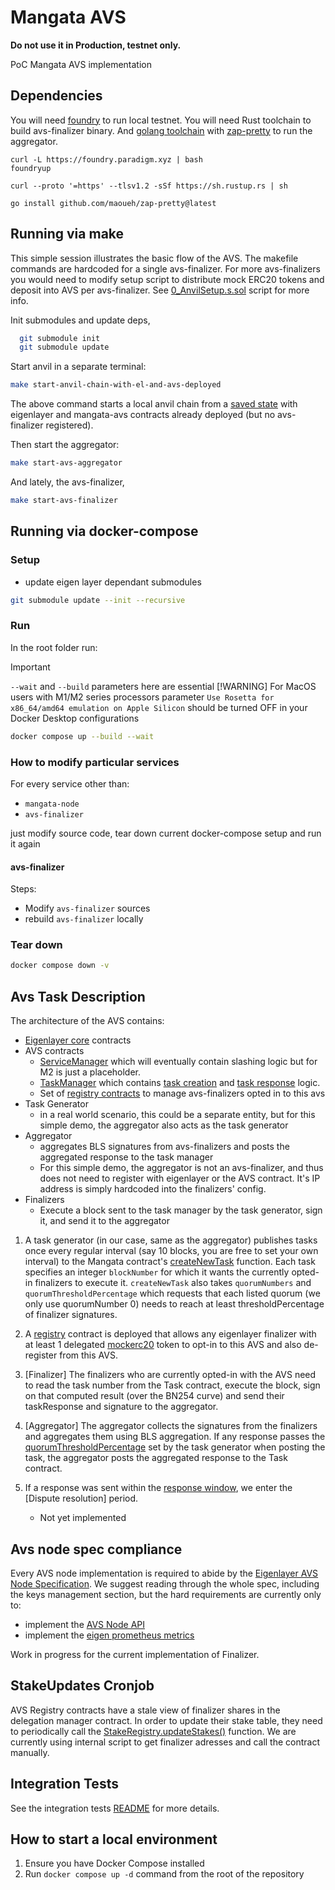 # Mangata AVS


<b> Do not use it in Production, testnet only. </b>

PoC Mangata AVS implementation

## Dependencies

You will need [foundry](https://book.getfoundry.sh/getting-started/installation) to run local testnet. You will need Rust toolchain to build avs-finalizer binary. And [golang toolchain](https://go.dev/doc/install) with [zap-pretty](https://github.com/maoueh/zap-pretty) to run the aggregator.
```
curl -L https://foundry.paradigm.xyz | bash
foundryup

curl --proto '=https' --tlsv1.2 -sSf https://sh.rustup.rs | sh

go install github.com/maoueh/zap-pretty@latest
```

## Running via make

This simple session illustrates the basic flow of the AVS. The makefile commands are hardcoded for a single avs-finalizer. For more avs-finalizers you would need to modify setup script to distribute mock ERC20 tokens and deposit into AVS per avs-finalizer.
See [0_AnvilSetup.s.sol](contracts/script/0_AnvilSetup.s.sol#L88) script for more info.

Init submodules and update deps,

```bash
  git submodule init
  git submodule update
```


Start anvil in a separate terminal:

```bash
make start-anvil-chain-with-el-and-avs-deployed
```

The above command starts a local anvil chain from a [saved state](tests/integration/avs-and-eigenlayer-deployed-anvil-state.json) with eigenlayer and mangata-avs contracts already deployed (but no avs-finalizer registered).

Then start the aggregator: 
```bash
make start-avs-aggregator
```
And lately, the avs-finalizer,
```bash
make start-avs-finalizer
```

## Running via docker-compose

### Setup

- update eigen layer dependant submodules

```bash
git submodule update --init --recursive
```

### Run

In the root folder run:

> [!IMPORTANT]
> `--wait` and `--build` parameters here are essential
> [!WARNING]
> For MacOS users with M1/M2 series processors parameter `Use Rosetta for x86_64/amd64 emulation on Apple Silicon` should be turned OFF in your Docker Desktop configurations

```bash
docker compose up --build --wait 
```

### How to modify particular services

For every service other than:

- `mangata-node`
- `avs-finalizer`

just modify source code, tear down current docker-compose setup and run it again

#### avs-finalizer

Steps:

- Modify `avs-finalizer` sources
- rebuild `avs-finalizer` locally

### Tear down

```bash
docker compose down -v
```

## Avs Task Description

The architecture of the AVS contains:

- [Eigenlayer core](https://github.com/Layr-Labs/eigenlayer-contracts/tree/master) contracts
- AVS contracts
  - [ServiceManager](contracts/src/MangataServiceManager.sol) which will eventually contain slashing logic but for M2 is just a placeholder.
  - [TaskManager](contracts/src/MangataTaskManager.sol) which contains [task creation](contracts/src/MangataTaskManager.sol#L83) and [task response](contracts/src/MangataTaskManager.sol#L102) logic.
  - Set of [registry contracts](https://github.com/Layr-Labs/eigenlayer-middleware) to manage avs-finalizers opted in to this avs
- Task Generator
  - in a real world scenario, this could be a separate entity, but for this simple demo, the aggregator also acts as the task generator
- Aggregator
  - aggregates BLS signatures from avs-finalizers and posts the aggregated response to the task manager
  - For this simple demo, the aggregator is not an avs-finalizer, and thus does not need to register with eigenlayer or the AVS contract. It's IP address is simply hardcoded into the finalizers' config.
- Finalizers
  - Execute a block sent to the task manager by the task generator, sign it, and send it to the aggregator


1. A task generator (in our case, same as the aggregator) publishes tasks once every regular interval (say 10 blocks, you are free to set your own interval) to the Mangata contract's [createNewTask](contracts/src/MangataTaskManager.sol#L83) function. Each task specifies an integer `blockNumber` for which it wants the currently opted-in finalizers to execute it. `createNewTask` also takes `quorumNumbers` and `quorumThresholdPercentage` which requests that each listed quorum (we only use quorumNumber 0) needs to reach at least thresholdPercentage of finalizer signatures.

2. A [registry](https://github.com/Layr-Labs/eigenlayer-middleware/blob/master/src/BLSRegistryCoordinatorWithIndices.sol) contract is deployed that allows any eigenlayer finalizer with at least 1 delegated [mockerc20](contracts/src/ERC20Mock.sol) token to opt-in to this AVS and also de-register from this AVS.

3. [Finalizer] The finalizers who are currently opted-in with the AVS need to read the task number from the Task contract, execute the block, sign on that computed result (over the BN254 curve) and send their taskResponse and signature to the aggregator.

4. [Aggregator] The aggregator collects the signatures from the finalizers and aggregates them using BLS aggregation. If any response passes the [quorumThresholdPercentage](contracts/src/IMangataTaskManager.sol#L36) set by the task generator when posting the task, the aggregator posts the aggregated response to the Task contract.

5. If a response was sent within the [response window](contracts/src/MangataTaskManager.sol#L122), we enter the [Dispute resolution] period.
   - Not yet implemented

## Avs node spec compliance

Every AVS node implementation is required to abide by the [Eigenlayer AVS Node Specification](https://eigen.nethermind.io/). We suggest reading through the whole spec, including the keys management section, but the hard requirements are currently only to:
- implement the [AVS Node API](https://eigen.nethermind.io/docs/category/avs-node-api)
- implement the [eigen prometheus metrics](https://eigen.nethermind.io/docs/category/metrics)

Work in progress for the current implementation of Finalizer.

## StakeUpdates Cronjob

AVS Registry contracts have a stale view of finalizer shares in the delegation manager contract. In order to update their stake table, they need to periodically call the [StakeRegistry.updateStakes()](https://github.com/Layr-Labs/eigenlayer-middleware/blob/f171a0812126bbb0bb6d44f53c622591a643e987/src/StakeRegistry.sol#L76) function. We are currently using internal script to get finalizer adresses and call the contract manually.

## Integration Tests

See the integration tests [README](tests/integration/README.md) for more details.

## How to start a local environment

1. Ensure you have Docker Compose installed
2. Run `docker compose up -d` command from the root of the repository
